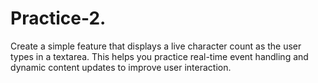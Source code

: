 # Practice-2.
Create a simple feature that displays a live character count as the user types in a textarea. This helps you practice real-time event handling and dynamic content updates to improve user interaction.
